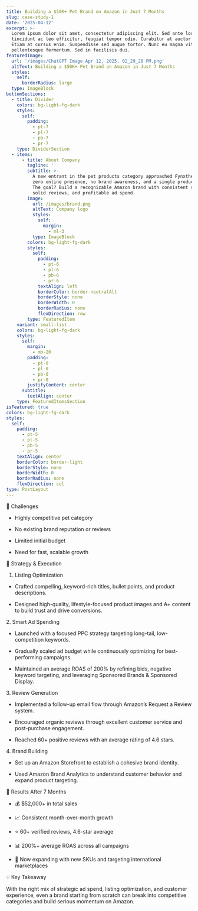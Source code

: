 ```yaml
---
title: Building a $50K+ Pet Brand on Amazon in Just 7 Months
slug: case-study-1
date: '2025-04-12'
excerpt: >-
  Lorem ipsum dolor sit amet, consectetur adipiscing elit. Sed ante lorem,
  tincidunt ac leo efficitur, feugiat tempor odio. Curabitur at auctor sapien.
  Etiam at cursus enim. Suspendisse sed augue tortor. Nunc eu magna vitae lorem
  pellentesque fermentum. Sed in facilisis dui.
featuredImage:
  url: '/images/ChatGPT Image Apr 12, 2025, 02_29_20 PM.png'
  altText: Building a $50K+ Pet Brand on Amazon in Just 7 Months
  styles:
    self:
      borderRadius: large
  type: ImageBlock
bottomSections:
  - title: Divider
    colors: bg-light-fg-dark
    styles:
      self:
        padding:
          - pt-7
          - pl-7
          - pb-7
          - pr-7
    type: DividerSection
  - items:
      - title: About Company
        tagline: ''
        subtitle: >-
          A new entrant in the pet products category approached Fynxther with
          zero online presence, no brand awareness, and a single product idea.
          The goal? Build a recognizable Amazon brand with consistent sales,
          solid reviews, and profitable ad spend.
        image:
          url: /images/brand.png
          altText: Company logo
          styles:
            self:
              margin:
                - ml-3
          type: ImageBlock
        colors: bg-light-fg-dark
        styles:
          self:
            padding:
              - pt-6
              - pl-6
              - pb-6
              - pr-6
            textAlign: left
            borderColor: border-neutralAlt
            borderStyle: none
            borderWidth: 0
            borderRadius: none
            flexDirection: row
        type: FeaturedItem
    variant: small-list
    colors: bg-light-fg-dark
    styles:
      self:
        margin:
          - mb-20
        padding:
          - pt-0
          - pl-0
          - pb-0
          - pr-0
        justifyContent: center
      subtitle:
        textAlign: center
    type: FeaturedItemsSection
isFeatured: true
colors: bg-light-fg-dark
styles:
  self:
    padding:
      - pt-5
      - pl-5
      - pb-5
      - pr-5
    textAlign: center
    borderColor: border-light
    borderStyle: none
    borderWidth: 0
    borderRadius: none
    flexDirection: col
type: PostLayout
---
```

🧩 Challenges

*   Highly competitive pet category

*   No existing brand reputation or reviews

*   Limited initial budget

*   Need for fast, scalable growth



🎯 Strategy & Execution

1.  Listing Optimization

*   Crafted compelling, keyword-rich titles, bullet points, and product descriptions.

*   Designed high-quality, lifestyle-focused product images and A+ content to build trust and drive conversions.

2\. Smart Ad Spending

*   Launched with a focused PPC strategy targeting long-tail, low-competition keywords.

*   Gradually scaled ad budget while continuously optimizing for best-performing campaigns.

*   Maintained an average ROAS of 200% by refining bids, negative keyword targeting, and leveraging Sponsored Brands & Sponsored Display.

3\. Review Generation

*   Implemented a follow-up email flow through Amazon’s Request a Review system.

*   Encouraged organic reviews through excellent customer service and post-purchase engagement.

*   Reached 60+ positive reviews with an average rating of 4.6 stars.

4\. Brand Building

*   Set up an Amazon Storefront to establish a cohesive brand identity.

*   Used Amazon Brand Analytics to understand customer behavior and expand product targeting.

🚀 Results After 7 Months

*   💰 $52,000+ in total sales

*   📈 Consistent month-over-month growth

*   ⭐ 60+ verified reviews, 4.6-star average

*   📊 200%+ average ROAS across all campaigns

*   🛒 Now expanding with new SKUs and targeting international marketplaces

💡 Key Takeaway

With the right mix of strategic ad spend, listing optimization, and customer experience, even a brand starting from scratch can break into competitive categories and build serious momentum on Amazon.
